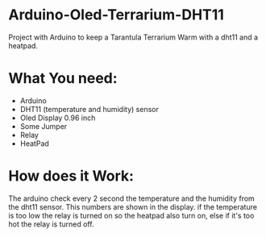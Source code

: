 # Arduino-Oled-Terrarium-DHT11
Project with Arduino to keep a Tarantula Terrarium Warm with a dht11 and a heatpad.

# What You need:

- Arduino
- DHT11 (temperature and humidity) sensor
- Oled Display 0.96 inch
- Some Jumper
- Relay
- HeatPad

# How does it Work:

The arduino check every 2 second the temperature and the humidity from the dht11 sensor. This numbers are shown in the display. if the temperature is too low the relay is turned on so the heatpad also turn on, else if it's too hot the relay is turned off.
